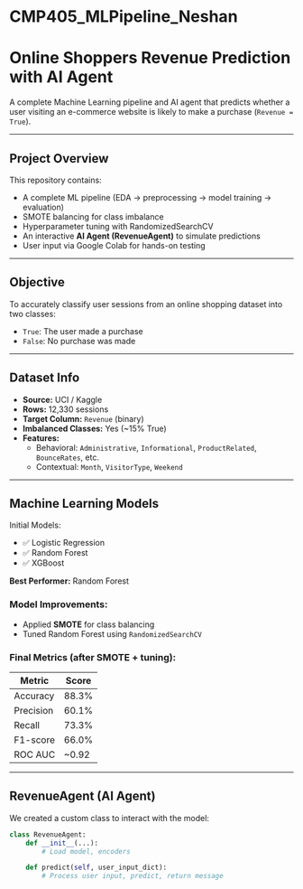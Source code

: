 # CMP405_MLPipeline_Neshan


# Online Shoppers Revenue Prediction with AI Agent

A complete Machine Learning pipeline and AI agent that predicts whether a user visiting an e-commerce website is likely to make a purchase (`Revenue = True`).

---

## Project Overview

This repository contains:

- A complete ML pipeline (EDA → preprocessing → model training → evaluation)
- SMOTE balancing for class imbalance
- Hyperparameter tuning with RandomizedSearchCV
- An interactive **AI Agent (RevenueAgent)** to simulate predictions
- User input via Google Colab for hands-on testing

---

## Objective

To accurately classify user sessions from an online shopping dataset into two classes:

- `True`: The user made a purchase
- `False`: No purchase was made

---

##  Dataset Info

- **Source:** UCI / Kaggle
- **Rows:** 12,330 sessions
- **Target Column:** `Revenue` (binary)
- **Imbalanced Classes:** Yes (~15% True)
- **Features:**
  - Behavioral: `Administrative`, `Informational`, `ProductRelated`, `BounceRates`, etc.
  - Contextual: `Month`, `VisitorType`, `Weekend`

---

##  Machine Learning Models

Initial Models:
- ✅ Logistic Regression
- ✅ Random Forest
- ✅ XGBoost

**Best Performer:** Random Forest

### Model Improvements:
- Applied **SMOTE** for class balancing
- Tuned Random Forest using `RandomizedSearchCV`

### Final Metrics (after SMOTE + tuning):
| Metric     | Score |
|------------|-------|
| Accuracy   | 88.3% |
| Precision  | 60.1% |
| Recall     | 73.3% |
| F1-score   | 66.0% |
| ROC AUC    | ~0.92 |

---

## RevenueAgent (AI Agent)

We created a custom class to interact with the model:

```python
class RevenueAgent:
    def __init__(...):
        # Load model, encoders

    def predict(self, user_input_dict):
        # Process user input, predict, return message
